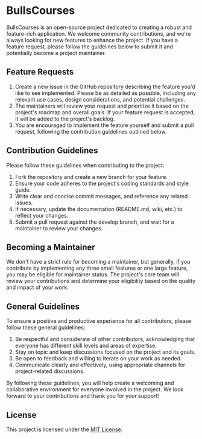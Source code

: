 # BullsCourses
BullsCourses is an open-source project dedicated to creating a robust and feature-rich application. We welcome community contributions, and we're always looking for new features to enhance the project. If you have a feature request, please follow the guidelines below to submit it and potentially become a project maintainer.

## Feature Requests
1. Create a new issue in the GitHub repository describing the feature you'd like to see implemented. Please be as detailed as possible, including any relevant use cases, design considerations, and potential challenges.
2. The maintainers will review your request and prioritize it based on the project's roadmap and overall goals. If your feature request is accepted, it will be added to the project's backlog.
3. You are encouraged to implement the feature yourself and submit a pull request, following the contribution guidelines outlined below.

## Contribution Guidelines
Please follow these guidelines when contributing to the project:
1. Fork the repository and create a new branch for your feature.
2. Ensure your code adheres to the project's coding standards and style guide.
3. Write clear and concise commit messages, and reference any related issues.
4. If necessary, update the documentation (README.md, wiki, etc.) to reflect your changes.
5. Submit a pull request against the develop branch, and wait for a maintainer to review your changes.


## Becoming a Maintainer
We don't have a strict rule for becoming a maintainer, but generally, if you contribute by implementing any three small features or one large feature, you may be eligible for maintainer status. The project's core team will review your contributions and determine your eligibility based on the quality and impact of your work.

## General Guidelines
To ensure a positive and productive experience for all contributors, please follow these general guidelines:

1. Be respectful and considerate of other contributors, acknowledging that everyone has different skill levels and areas of expertise.
2. Stay on topic and keep discussions focused on the project and its goals.
3. Be open to feedback and willing to iterate on your work as needed.
4. Communicate clearly and effectively, using appropriate channels for project-related discussions.

By following these guidelines, you will help create a welcoming and collaborative environment for everyone involved in the project. We look forward to your contributions and thank you for your support!

## License

This project is licensed under the [MIT License](LICENSE.md).
